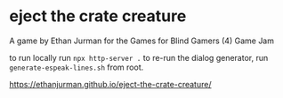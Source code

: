 # eject the crate creature

A game by Ethan Jurman for the Games for Blind Gamers (4) Game Jam

to run locally run `npx http-server .`
to re-run the dialog generator, run `generate-espeak-lines.sh` from root.

https://ethanjurman.github.io/eject-the-crate-creature/
